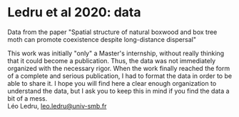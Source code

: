 # Ledru et al 2020: data
Data from the paper "Spatial structure of natural boxwood and box tree moth can promote coexistence despite long-distance dispersal"  

This work was initially "only" a Master's internship, without really thinking that it could become a publication. Thus, the data was not immediately organized with the necessary rigor. When the work finally reached the form of a complete and serious publication, I had to format the data in order to be able to share it. I hope you will find here a clear enough organization to understand the data, but I ask you to keep this in mind if you find the data a bit of a mess.  
Léo Ledru, leo.ledru@univ-smb.fr  


